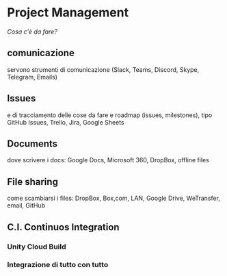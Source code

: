 # Project Management
*Cosa c'è da fare?*

## comunicazione
servono strumenti di comunicazione (Slack, Teams, Discord, Skype, Telegram, Emails)

## Issues
e di tracciamento delle cose da fare e roadmap (issues, milestones), tipo GitHub Issues, Trello, Jira, Google Sheets

## Documents
dove scrivere i docs: Google Docs, Microsoft 360, DropBox, offline files

## File sharing
come scambiarsi i files: DropBox, Box,com, LAN, Google Drive, WeTransfer, email, GitHub

## C.I. Continuos Integration

### Unity Cloud Build

### Integrazione di tutto con tutto

